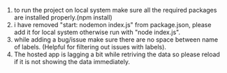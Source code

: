 1. to run the project on local system make sure all the required packages are installed properly.(npm install)
2. i have removed "start: nodemon index.js" from package.json, please add it for local system otherwise run with "node index.js".
3. while adding a bug/issue make sure there are no space between name of labels. (Helpful for filtering out issues with labels).
4. The hosted app is lagging a bit while retriving the data so please reload if it is not showing the data immediately.
